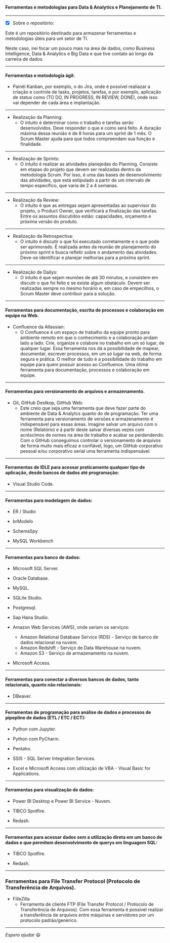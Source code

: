 #### Ferramentas e metodologias para Data & Analytics e Planejamento de TI.

---

- [x] Sobre o repositório:

Este é um repositório destinado para armazenar ferramentas e metodologias úteis para um setor de TI. 

Neste caso, irei focar um pouco mais na área de dados, como Business Intelligence, Data & Analytics e Big Data e que tive contato ao longo da carreira de dados.

---

#### Ferramentas e metodologia ágil:

* Painél Kanban, por exemplo, o do Jira, onde é possível realiazar a criação e controle de tasks, projetos, tarefas, e por exemplo, aplicação de status como (TO DO, IN PROGRESS, IN REVIEW, DONE), onde isso vai depender de cada área e implantação.

---

* Realização da Planning:
  - O intuito é determinar como o trabalho e tarefas serão desenvolvidos. Deve responder o que e como será feito. A duração máxima dessa reunião é de 8 horas para um sprint de 1 mês. O Scrum Master ajuda para que todos compreendam sua função e finalidade.

---

* Realização de Sprints:
  - O intuito é realizar as atividades planejedas do Planning. Consiste em etapas do projeto que devem ser realizadas dentro da metodologia Scrum. Por isso, é uma das bases de desenvolvimento das atividades, que está estipulado a partir de um intervalo de tempo específico, que varia de 2 a 4 semanas.

---

* Realização da Review:
  - O intuito é que as entregas sejam apresentadas ao supervisor do projeto, o Product Owner, que verificará a finalização das tarefas. Entre os assuntos discutidos estão: capacidades, orçamento e próxima versão do produto.

---

* Realização da Retrospectiva:
  - O intuito é discutir o que foi executado corretamente e o que pode ser aprimorado. É realizada antes da reunião de planejamento do próximo sprint e busca refletir sobre o andamento das atividades. Deve-se identificar e planejar melhorias para a próxima sprint.

---

* Realização de Dailys:
  - O intuito é que sejam reuniões de até 30 minutos, e consistem em discutir o que foi feito e se existe algum obstáculo. Devem ser realizadas sempre no mesmo horário e, em caso de empecilhos, o Scrum Master deve contribuir para a solução.

---

#### Ferramentas para documentação, escrita de processos e colaboração em equipe na Web.

* Confluence da Atlassian:
  - O Confluence é um espaço de trabalho da equipe pronto para ambiente remoto em que o conhecimento e a colaboração andam lado a lado. Crie, organize e colabore no trabalho em um só lugar, de qualquer lugar. Essa ferramenta nos dá a possibilidade de mapear, documentar, escrever processos, em um só lugar na web, de forma segura e prática. O melhor de tudo é a possibilidade do trabalho em equipe para quem possuir acesso ao Confluence. Uma ótima ferramenta para documentação, processos e colaboração em equipe.

---

#### Ferramentas para versionamento de arquivos e armazenamento.

* Git, GitHub Destkop, GitHub Web:
  - Este creio que seja uma ferramenta que deve fazer parte do ambiente de Data & Analytcs quanto do de programação. Ter uma ferramenta para versionamento de versões e armazenamento é indispensável para essas áreas. Imagine salvar um arquivo com o nome (Relatório) e á partir deste salvar diversas vezes com acréscimos de nomes na área de trabalho e acabar se perdendendo. Com o GitHub conseguimos controlar o versionamento de arquivos de forma muito mais eficaz e confiável, logo, um GitHub corporativo pessoal e/ou corporativo serial uma ferramenta indispensável.


---

#### Ferramentas de IDLE para acessar praticamente qualquer tipo de aplicação, desde bancos de dados até programação:

* Visual Studio Code.

---

#### Ferramentas para modelagem de dados:

* ER / Studio

* brModelo

* SchemaSpy

* MySQL Workbench

---

#### Ferramentas para banco de dados:

* Microsoft SQL Server.

* Oracle Database.

* MySQL.

* SQLite Studio.

* Postgresql.

* Sap Hana Studio.

* Amazon Web Services (AWS), onde seriam os serviços:
  - Amazon Relational Database Service (RDS) - Serviço de banco de dados relacional na nuvem.
  - Amazon Redshift - Serviço de Data Warehouse na nuvem.
  - Amazon S3 - Serviço de armazenamento na nuvem.
  
* Microsoft Access.

---

#### Ferramentas para conectar a diversos bancos de dados, tanto relacionais, quanto não relacionais:

* DBeaver.

---

#### Ferramentas de programação para análise de dados e processos de pipepline de dados (ETL / ETC / ECT):

* Python com Jupyter.

* Python com PyCharm.

* Pentaho.

* SSIS - SQL Server Integration Services.

* Excel e Microsoft Access com utilização de VBA - Visual Basic for Applications.

---

#### Ferramentas para visualização de dados:

* Power BI Desktop e Power BI Service - Nuvem.

* TIBCO Spotfire.

* Redash.

---

#### Ferramentas para acessar dados sem a utilização direta em um banco de dados e que permitem desenvolvimento de querys em linguagem SQL:

* TIBCO Spotfire.

* Redash.

---

### Ferramentas para File Transfer Protocol (Protocolo de Transferência de Arquivos).

* FilleZilla
  - Ferramenta de cliente FTP (File Transfer Protocol / Protocolo de Transferência de Arquivos). Com essa ferramenta é possível realizar a transferência de arquivos entre máquinas e servidores por um protocolo padrão/genérico.

---

_Espero ajudar_ :smiley:
